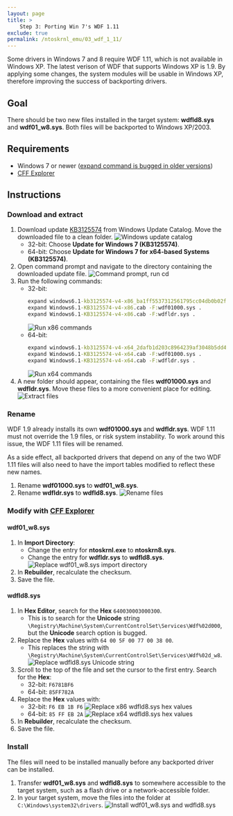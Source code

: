 ```yaml
---
layout: page
title: >
    Step 3: Porting Win 7's WDF 1.11
exclude: true
permalink: /ntoskrnl_emu/03_wdf_1_11/
---
```


Some drivers in Windows 7 and 8 require WDF 1.11, which is not available in Windows XP. The latest verison of WDF that supports Windows XP is 1.9. By applying some changes, the system modules will be usable in Windows XP, therefore improving the success of backporting drivers.

## Goal
There should be two new files installed in the target system: **wdfld8.sys** and **wdf01_w8.sys**. Both files will be backported to Windows XP/2003.

## Requirements
- Windows 7 or newer ([expand command is bugged in older versions](https://ss64.com/nt/expand.html))
- [CFF Explorer](../02_cff_explorer/index.md)

## Instructions

### Download and extract
1. Download update [KB3125574](https://www.catalog.update.microsoft.com/Search.aspx?q=KB3125574) from Windows Update Catalog. Move the downloaded file to a clean folder.
![Windows update catalog](assets/ms_update_catalog_kb3125574.png)
    - 32-bit: Choose **Update for Windows 7 (KB3125574)**.
    - 64-bit: Choose **Update for Windows 7 for x64-based Systems (KB3125574)**.
2. Open command prompt and navigate to the directory containing the downloaded update file.
![Command prompt, run cd](assets/cmd_cd.png)
3. Run the following commands:
    - 32-bit:
        ```bat
        expand windows6.1-kb3125574-v4-x86_ba1ff5537312561795cc04db0b02fbb0a74b2cbd.msu -F:Windows6.1-KB3125574-v4-x86.cab .
        expand Windows6.1-KB3125574-v4-x86.cab -F:wdf01000.sys .
        expand Windows6.1-KB3125574-v4-x86.cab -F:wdfldr.sys .
        ```
        ![Run x86 commands](assets/cmd_x86_commands.png)
    - 64-bit:
        ```bat
        expand windows6.1-kb3125574-v4-x64_2dafb1d203c8964239af3048b5dd4b1264cd93b9.msu -F:Windows6.1-KB3125574-v4-x64.cab .
        expand Windows6.1-KB3125574-v4-x64.cab -F:wdf01000.sys .
        expand Windows6.1-KB3125574-v4-x64.cab -F:wdfldr.sys .
        ```
        ![Run x64 commands](assets/cmd_x64_commands.png)
4. A new folder should appear, containing the files **wdf01000.sys** and **wdfldr.sys**. Move these files to a more convenient place for editing.
![Extract files](assets/extracted_files.png)

### Rename
WDF 1.9 already installs its own **wdf01000.sys** and **wdfldr.sys**. WDF 1.11 must not override the 1.9 files, or risk system instability. To work around this issue, the WDF 1.11 files will be renamed.

As a side effect, all backported drivers that depend on any of the two WDF 1.11 files will also need to have the import tables modified to reflect these new names.

1. Rename **wdf01000.sys** to **wdf01_w8.sys**.
2. Rename **wdfldr.sys** to **wdfld8.sys**.
![Rename files](assets/renamed_files.png)

### Modify with [CFF Explorer](../02_cff_explorer/index.md)

#### wdf01_w8.sys

1. In **Import Directory**:
    - Change the entry for **ntoskrnl.exe** to **ntoskrn8.sys**.
    - Change the entry for **wdfldr.sys** to **wdfld8.sys**.
![Replace wdf01_w8.sys import directory](assets/wdf01_w8_import_directory.png)
2. In **Rebuilder**, recalculate the checksum.
3. Save the file.

#### wdfld8.sys

1. In **Hex Editor**, search for the **Hex** `640030003000300`.
    - This is to search for the **Unicode** string `\Registry\Machine\System\CurrentControlSet\Services\Wdf%02d000`, but the **Unicode** search option is bugged.
2. Replace the **Hex** values with `64 00 5F 00 77 00 38 00`.
    - This replaces the string with `\Registry\Machine\System\CurrentControlSet\Services\Wdf%02d_w8`.
![Replace wdfld8.sys Unicode string](assets/wdfld8_string_replace.png)
3. Scroll to the top of the file and set the cursor to the first entry. Search for the **Hex**:
    - 32-bit: `F6781BF6`
    - 64-bit: `85FF782A`
4. Replace the **Hex** values with:
    - 32-bit: `F6 EB 1B F6`
    ![Replace x86 wdfld8.sys hex values](assets/wdfld8_x86_hex_replace.png)
    - 64-bit: `85 FF EB 2A`
    ![Replace x64 wdfld8.sys hex values](assets/wdfld8_x64_hex_replace.png)
5. In **Rebuilder**, recalculate the checksum.
6. Save the file.

### Install
The files will need to be installed manually before any backported driver can be installed.

1. Transfer **wdf01_w8.sys** and **wdfld8.sys** to somewhere accessible to the target system, such as a flash drive or a network-accessible folder.
2. In your target system, move the files into the folder at `C:\Windows\system32\drivers`.
![Install wdf01_w8.sys and wdfld8.sys](assets/system32_drivers.png)
